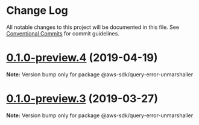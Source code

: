 # Change Log

All notable changes to this project will be documented in this file.
See [Conventional Commits](https://conventionalcommits.org) for commit guidelines.

# [0.1.0-preview.4](https://github.com/aws/aws-sdk-js-v3/compare/@aws-sdk/query-error-unmarshaller@0.1.0-preview.3...@aws-sdk/query-error-unmarshaller@0.1.0-preview.4) (2019-04-19)

**Note:** Version bump only for package @aws-sdk/query-error-unmarshaller





# [0.1.0-preview.3](https://github.com/aws/aws-sdk-js-v3/compare/@aws-sdk/query-error-unmarshaller@0.1.0-preview.2...@aws-sdk/query-error-unmarshaller@0.1.0-preview.3) (2019-03-27)

**Note:** Version bump only for package @aws-sdk/query-error-unmarshaller
